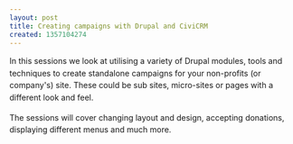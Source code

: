 ```yaml
---
layout: post
title: Creating campaigns with Drupal and CiviCRM
created: 1357104274
---
```



<span style="line-height: 1.538em;">In this sessions we look at utilising a variety of Drupal modules, tools and techniques to create standalone campaigns for your non-profits (or company&#39;s) site. These could be sub sites, micro-sites or pages with a different look and feel.</span>

<span style="line-height: 1.538em;">The sessions will cover changing layout and design, accepting donations, displaying different menus and much more.</span>
